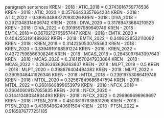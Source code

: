 paragraph
sentences
KREN - 2018 : ATIC_2018 = 0.3743016759776536
KREN - 2018 : ATIC_2020 = 0.35766423357664234
KREN - 2018 : ATIC_2022 = 0.38953488372093026
KREN - 2018 : DIVA_2018 = 0.2921348314606742
KREN - 2018 : DIVA_2020 = 0.31789473684210523
KREN - 2018 : DIVA_2022 = 0.3919597989949749
KREN - 2018 : EMTK_2018 = 0.3670212765957447
KREN - 2018 : EMTK_2020 = 0.4042553191489362
KREN - 2018 : EMTK_2022 = 0.3486238532110092
KREN - 2018 : KREN_2018 = 0.3142250530785563
KREN - 2018 : KREN_2020 = 0.3394919168591224
KREN - 2018 : KREN_2022 = 0.43727598566308246
KREN - 2018 : MCAS_2018 = 0.2643097643097643
KREN - 2018 : MCAS_2020 = 0.31611570247933884
KREN - 2018 : MCAS_2022 = 0.2836363636363637
KREN - 2018 : MLPT_2018 = 0.5
KREN - 2018 : MLPT_2020 = 0.398876404494382
KREN - 2018 : MLPT_2022 = 0.3909348441926346
KREN - 2018 : MTDL_2018 = 0.23919753086419748
KREN - 2018 : MTDL_2020 = 0.32567849686847594
KREN - 2018 : MTDL_2022 = 0.2681660899653979
KREN - 2018 : NFCX_2018 = 0.36040609137055835
KREN - 2018 : NFCX_2020 = 0.31441048034934493
KREN - 2018 : NFCX_2022 = 0.296969696969697
KREN - 2018 : PTSN_2018 = 0.45038167938931295
KREN - 2018 : PTSN_2020 = 0.4398496240601504
KREN - 2018 : PTSN_2022 = 0.5165876777251185
